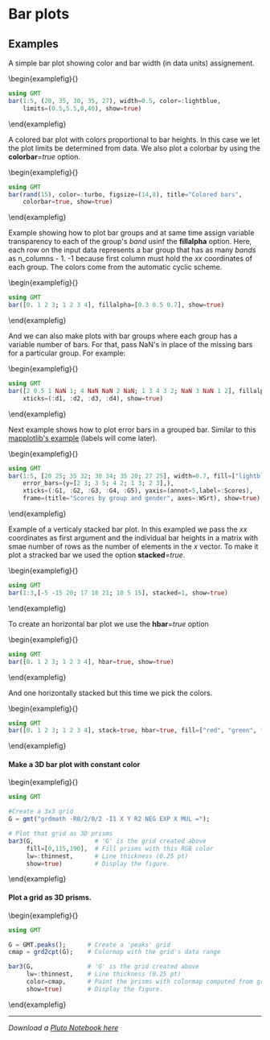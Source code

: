 # Bar plots

## Examples

A simple bar plot showing color and bar width (in data units) assignement.

\begin{examplefig}{}
```julia
using GMT
bar(1:5, (20, 35, 30, 35, 27), width=0.5, color=:lightblue,
    limits=(0.5,5.5,0,40), show=true)
```
\end{examplefig}

A colored bar plot with colors proportional to bar heights. In this case we let the plot limits be determined from data. We also plot a colorbar by using the **colorbar**=*true* option.

\begin{examplefig}{}
```julia
using GMT
bar(rand(15), color=:turbo, figsize=(14,8), title="Colored bars",
    colorbar=true, show=true)
```
\end{examplefig}

Example showing how to plot bar groups and at same time assign variable transparency to each of the group's *band* usinf the **fillalpha** option. Here, each row on the input data represents a bar group that has as many *bands* as n_columns - 1. -1 because first column must hold the *xx* coordinates of each group. The colors come from the automatic cyclic scheme.

\begin{examplefig}{}
```julia
using GMT
bar([0. 1 2 3; 1 2 3 4], fillalpha=[0.3 0.5 0.7], show=true)
```
\end{examplefig}

And we can also make plots with bar groups where each group has a variable number of bars.
For that, pass NaN's in place of the missing bars for a particular group. For example:

\begin{examplefig}{}
```julia
using GMT
bar([2 0.5 1 NaN 1; 4 NaN NaN 2 NaN; 1 3 4 3 2; NaN 3 NaN 1 2], fillalpha=[0.3 0.5 0.7],
    xticks=(:d1, :d2, :d3, :d4), show=true)
```
\end{examplefig}


Next example shows how to plot error bars in a grouped bar. Similar to this [mapplotlib's example](https://matplotlib.org/3.1.1/gallery/lines_bars_and_markers/barchart.html#sphx-glr-gallery-lines-bars-and-markers-barchart-py) (labels will come later).

\begin{examplefig}{}
```julia
using GMT
bar(1:5, [20 25; 35 32; 30 34; 35 20; 27 25], width=0.7, fill=["lightblue", "brown"],
    error_bars=(y=[2 3; 3 5; 4 2; 1 3; 2 3],),
    xticks=(:G1, :G2, :G3, :G4, :G5), yaxis=(annot=5,label=:Scores),
    frame=(title="Scores by group and gender", axes=:WSrt), show=true)
```
\end{examplefig}

Example of a verticaly stacked bar plot. In this exampled we pass the *xx* coordinates as first argument and the individual bar heights in a matrix with smae number of rows as the number of elements in the *x* vector. To make it plot a stracked bar we used the option **stacked**=*true*.

\begin{examplefig}{}
```julia
using GMT
bar(1:3,[-5 -15 20; 17 10 21; 10 5 15], stacked=1, show=true)
```
\end{examplefig}

To create an horizontal bar plot we use the **hbar**=*true* option

\begin{examplefig}{}
```julia
using GMT
bar([0. 1 2 3; 1 2 3 4], hbar=true, show=true)
```
\end{examplefig}

And one horizontally stacked but this time we pick the colors.

\begin{examplefig}{}
```julia
using GMT
bar([0. 1 2 3; 1 2 3 4], stack=true, hbar=true, fill=["red", "green", "blue"], show=true)
```
\end{examplefig}


#### Make a 3D bar plot with constant color

\begin{examplefig}{}
```julia
using GMT

#Create a 3x3 grid
G = gmt("grdmath -R0/2/0/2 -I1 X Y R2 NEG EXP X MUL =");

# Plot that grid as 3D prisms
bar3(G,                 # 'G' is the grid created above
     fill=[0,115,190],  # Fill prisms with this RGB color
     lw=:thinnest,      # Line thickness (0.25 pt)
     show=true)         # Display the figure.
```
\end{examplefig}


#### Plot a grid as 3D prisms.

\begin{examplefig}{}
```julia
using GMT

G = GMT.peaks();      # Create a 'peaks' grid
cmap = grd2cpt(G);    # Colormap with the grid's data range

bar3(G,               # 'G' is the grid created above
     lw=:thinnest,    # Line thickness (0.25 pt)
     color=cmap,      # Paint the prisms with colormap computed from grid
     show=true)       # Display the figure.
```
\end{examplefig}

---

*Download a [Pluto Notebook here](bars.jl)*
